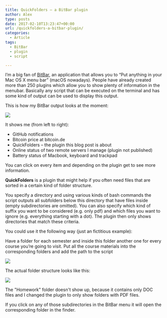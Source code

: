 ```yaml
---
title: QuickFolders – a BitBar plugin
author: Alex
type: posts
date: 2017-02-10T13:23:47+00:00
url: /quickfolders-a-bitbar-plugin/
categories:
  - Article
tags:
  - BitBar
  - plugin
  - script

---
```

I&#8217;m a big fan of <a href="https://getbitbar.com" target="_blank">BitBar</a>, an application that allows you to &#8220;Put anything in your Mac OS X menu bar&#8221; (macOS nowadays). People have already created more than 250 plugins which allow you to show plenty of information in the menubar. Basically any script that can be executed on the terminal and has some kind of output can be used to display this output.

This is how my BitBar output looks at the moment:


![](/images/2017/02/Screen-Shot-2017-02-10-at-13.36.20.png)


It shows me (from left to right):

  * GitHub notifications
  * Bitcoin price at bitcoin.de
  * QuickFolders &#8211; the plugin this blog post is about
  * Online status of two remote servers I manage (plugin not published)
  * Battery status of Macbook, keyboard and trackpad

You can click on every item and depending on the plugin get to see more information.

**QuickFolders** is a plugin that might help if you often need files that are sorted in a certain kind of folder structure.

You specify a directory and using various kinds of bash commands the script outputs all subfolders below this directory that have files inside (empty subdirectories are omitted). You can also specify which kind of suffix you want to be considered (e.g. only pdf) and which files you want to ignore (e.g. everything starting with a dot). The plugin then only shows directories that match these criteria.

You could use it the following way (just an fictitious example):

Have a folder for each semester and inside this folder another one for every course you&#8217;re going to visit. Put all the course materials into the corresponding folders and add the path to the script


![](/images/2017/02/Screen-Shot-2017-02-10-at-14.06.19.png)


The actual folder structure looks like this:

![](/images/2017/02/Screen-Shot-2017-02-10-at-14.13.03.png)


The "Homework" folder doesn't show up, because it contains only DOC files and I changed the plugin to only show folders with PDF files.

If you click on any of those subdirectories in the BitBar menu it will open the corresponding folder in the finder.